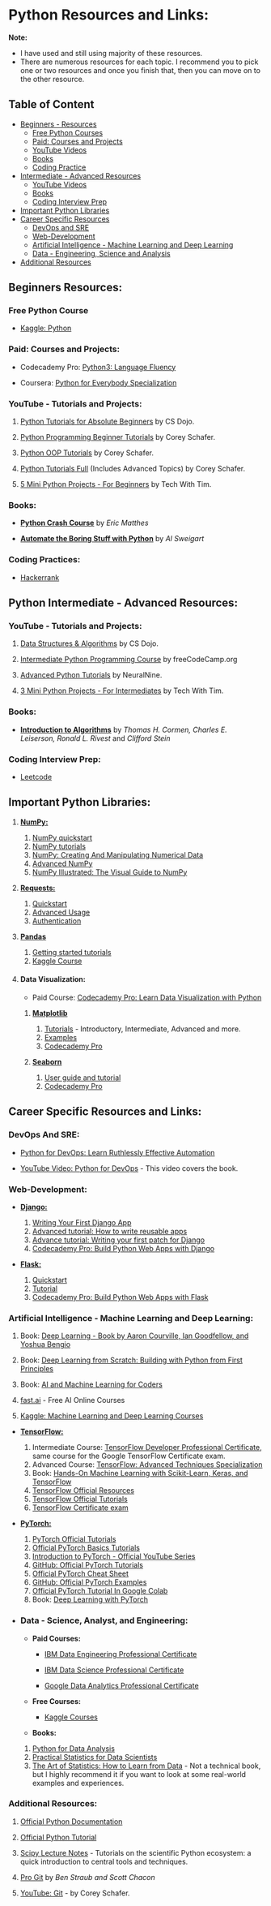 # Python Resources and Links:

**Note:** 
- I have used and still using majority of these resources. 
- There are numerous resources for each topic. I recommend you to pick one or two resources and once you finish that, then you can move on to the other resource.

## Table of Content

- [Beginners - Resources](#python-beginners-resources)
   * [Free Python Courses](#free-python-course)
   * [Paid: Courses and Projects](#paid-courses-and-projects)
   * [YouTube Videos](#youtube---tutorials-and-projects)
   * [Books](#books)
   * [Coding Practice](#coding-practices)
- [Intermediate - Advanced Resources](#python-intermediate---advanced-resources)
   * [YouTube Videos](#youtube---tutorials-and-projects-1)
   * [Books](#books-1)
   * [Coding Interview Prep](#coding-interview-prep)
- [Important Python Libraries](#important-python-libraries)
- [Career Specific Resources](#career-specific-resources-and-links)
   * [DevOps and SRE](#devops-and-sre)
   * [Web-Development](#web-development)
   * [Artificial Intelligence - Machine Learning and Deep Learning](#artificial-intelligence---machine-learning-and-deep-learning)
   * [Data - Engineering, Science and Analysis](#data---science-analyst-and-engineering)
- [Additional Resources](#additional-resources)

## Beginners Resources:

### **Free Python Course**

- [Kaggle: Python](https://www.kaggle.com/learn/python)


### **Paid: Courses and Projects:**

- Codecademy Pro: [Python3: Language Fluency](https://bit.ly/3GkSYjn)

- Coursera: [Python for Everybody Specialization](https://imp.i384100.net/LPdNA3)

### **YouTube - Tutorials and Projects:**

1. [Python Tutorials for Absolute Beginners](https://bit.ly/3G8tAwN) by CS Dojo.

2. [Python Programming Beginner Tutorials](https://youtube.com/playlist?list=PL-osiE80TeTsqhIuOqKhwlXsIBIdSeYtc) by Corey Schafer.

3. [Python OOP Tutorials](https://youtube.com/playlist?list=PL-osiE80TeTsqhIuOqKhwlXsIBIdSeYtc) by Corey Schafer.

4. [Python Tutorials Full](https://youtube.com/playlist?list=PL-osiE80TeTt2d9bfVyTiXJA-UTHn6WwU) (Includes Advanced Topics) by Corey Schafer.

3. [5 Mini Python Projects - For Beginners](https://bit.ly/38AA7o1) by Tech With Tim.

### **Books:**

- **[Python Crash Course](https://amzn.to/3LvdtKY)** by _Eric Matthes_

- **[Automate the Boring Stuff with Python](https://amzn.to/3lyEKBO)** by _Al Sweigart_

### **Coding Practices:**

- [Hackerrank](https://www.hackerrank.com/domains/python)


## Python Intermediate - Advanced Resources:

### **YouTube - Tutorials and Projects:**

1. [Data Structures & Algorithms](https://youtube.com/playlist?list=PLBZBJbE_rGRV8D7XZ08LK6z-4zPoWzu5H) by CS Dojo.

2. [Intermediate Python Programming Course](https://youtu.be/HGOBQPFzWKo) by freeCodeCamp.org

3. [Advanced Python Tutorials](https://youtube.com/playlist?list=PL7yh-TELLS1FuqLSjl5bgiQIEH25VEmIc) by NeuralNine.

4. [3 Mini Python Projects - For Intermediates](https://youtu.be/txKBWtvV99Y) by Tech With Tim.

### **Books:**

- **[Introduction to Algorithms](https://amzn.to/3wJHfpQ)** by _Thomas H. Cormen, Charles E. Leiserson, Ronald L. Rivest_ and _Clifford Stein_

### **Coding Interview Prep:**

- [Leetcode](https://leetcode.com)

## **Important Python Libraries:**

1. **[NumPy:](https://numpy.org)**
   1. [NumPy quickstart](https://numpy.org/devdocs/user/quickstart.html)
   2. [NumPy tutorials](https://numpy.org/numpy-tutorials)
   3. [NumPy: Creating And Manipulating Numerical Data](https://scipy-lectures.org/intro/numpy/index.html)
   4. [Advanced NumPy](https://scipy-lectures.org/advanced/advanced_numpy/index.html)
   5. [NumPy Illustrated: The Visual Guide to NumPy](https://betterprogramming.pub/numpy-illustrated-the-visual-guide-to-numpy-3b1d4976de1d)

2. **[Requests:](https://docs.python-requests.org/en/latest/)**
   1. [Quickstart](https://docs.python-requests.org/en/master/user/quickstart/)
   2. [Advanced Usage](https://docs.python-requests.org/en/master/user/advanced/)
   3. [Authentication](https://docs.python-requests.org/en/master/user/authentication/)

3. **[Pandas](https://pandas.pydata.org)**
   1. [Getting started tutorials](https://pandas.pydata.org/docs/getting_started/intro_tutorials/)
   2. [Kaggle Course](https://www.kaggle.com/learn/pandas)

4. #### **Data Visualization:**
   * Paid Course: [Codecademy Pro: Learn Data Visualization with Python](https://www.codecademy.com/learn/data-visualization-python)

   1. **[Matplotlib](https://matplotlib.org)**
      1. [Tutorials](https://matplotlib.org/stable/tutorials/index#introductory) - Introductory, Intermediate, Advanced and more.
      2. [Examples](https://matplotlib.org/stable/gallery/index.html)
      3. [Codecademy Pro](https://www.codecademy.com/learn/data-visualization-python/modules/dspath-matplotlib)

   2. **[Seaborn](https://seaborn.pydata.org)**
      1. [User guide and tutorial](https://seaborn.pydata.org/tutorial.html)
      2. [Codecademy Pro](https://www.codecademy.com/learn/data-visualization-python/modules/dspath-seaborn)

## Career Specific Resources and Links:

### **DevOps And SRE:**

- [Python for DevOps: Learn Ruthlessly Effective Automation](https://amzn.to/3LvJrqs)

- [YouTube Video: Python for DevOps](https://youtu.be/dbCBe7hlLbk) - This video covers the book.

### **Web-Development:**

- **[Django:](https://docs.djangoproject.com/en/4.0/)**
   1. [Writing Your First Django App](https://docs.djangoproject.com/en/4.0/intro/tutorial01/)
   2. [Advanced tutorial: How to write reusable apps](https://docs.djangoproject.com/en/4.0/intro/reusable-apps/)
   3. [Advance tutorial: Writing your first patch for Django](https://docs.djangoproject.com/en/4.0/intro/contributing/)
   4. [Codecademy Pro: Build Python Web Apps with Django](https://www.codecademy.com/learn/paths/build-python-web-apps-with-django)

- **[Flask:](https://flask.palletsprojects.com/en/2.1.x/)**
   1. [Quickstart](https://flask.palletsprojects.com/en/2.1.x/quickstart/)
   2. [Tutorial](https://flask.palletsprojects.com/en/2.1.x/tutorial/)
   3. [Codecademy Pro: Build Python Web Apps with Flask](https://www.codecademy.com/learn/paths/build-python-web-apps-flask)

### **Artificial Intelligence - Machine Learning and Deep Learning:**

1. Book: [Deep Learning - Book by Aaron Courville, Ian Goodfellow, and Yoshua Bengio](https://www.deeplearningbook.org)
2. Book: [Deep Learning from Scratch: Building with Python from First Principles](https://amzn.to/38DTf4u)

3. Book: [AI and Machine Learning for Coders](https://amzn.to/3wHTrYb)

4. [fast.ai](https://www.fast.ai) - Free AI Online Courses

5. [Kaggle: Machine Learning and Deep Learning Courses](https://www.kaggle.com/learn)


- **[TensorFlow:](https://www.tensorflow.org)**

   1. Intermediate Course: [TensorFlow Developer Professional Certificate](https://imp.i384100.net/qn6j5O), same course for the Google TensorFlow Certificate exam.
   2. Advanced Course: [TensorFlow: Advanced Techniques Specialization](https://imp.i384100.net/DVdN9q)
   3. Book: [Hands-On Machine Learning with Scikit-Learn, Keras, and TensorFlow](https://amzn.to/3MDTFqj)
   4. [TensorFlow Official Resources](https://www.tensorflow.org/resources/learn-ml)
   5. [TensorFlow Official Tutorials](https://www.tensorflow.org/tutorials)
   6. [TensorFlow Certificate exam](https://www.tensorflow.org/certificate)

- **[PyTorch:](https://pytorch.org)**
   1. [PyTorch Official Tutorials](https://pytorch.org/tutorials/)
   2. [Official PyTorch Basics Tutorials](https://pytorch.org/tutorials/beginner/basics/intro.html)
   3. [Introduction to PyTorch - Official YouTube Series](https://pytorch.org/tutorials/beginner/basics/intro.html)
   4. [GitHub: Official PyTorch Tutorials](https://github.com/pytorch/tutorials)
   5. [Official PyTorch Cheat Sheet](https://pytorch.org/tutorials/beginner/ptcheat.html)
   6. [GitHub: Official PyTorch Examples](https://github.com/pytorch/examples)
   7. [Official PyTorch Tutorial In Google Colab](https://pytorch.org/tutorials/beginner/colab.html)
   8. Book: [Deep Learning with PyTorch](https://amzn.to/38d1JPM)

- ### **Data - Science, Analyst, and Engineering:**

   - **Paid Courses:** 
   
      * [IBM Data Engineering Professional Certificate](https://imp.i384100.net/NKyq1N)

      * [IBM Data Science Professional Certificate](https://imp.i384100.net/yR61Jy)

      * [Google Data Analytics Professional Certificate](https://imp.i384100.net/YgmaEq)

   - **Free Courses:**
      * [Kaggle Courses](https://www.kaggle.com/learn)

   - **Books:** 
   
   1. [Python for Data Analysis](https://amzn.to/3wLD2Sy)
   2. [Practical Statistics for Data Scientists](https://amzn.to/3wFFyex)
   3. [The Art of Statistics: How to Learn from Data](https://amzn.to/3PCPqwN) - Not a technical book, but I highly recommend it if you want to look at some real-world examples and experiences.

### **Additional Resources:**

1. [Official Python Documentation](https://docs.python.org/3/)

2. [Official Python Tutorial](https://docs.python.org/3/tutorial/)

3. [Scipy Lecture Notes](https://scipy-lectures.org) - Tutorials on the scientific Python ecosystem: a quick introduction to central tools and techniques.

4. [Pro Git](https://git-scm.com/book/en/v2) by _Ben Straub and Scott Chacon_

5. [YouTube: Git](https://youtube.com/playlist?list=PL-osiE80TeTuRUfjRe54Eea17-YfnOOAx) - by Corey Schafer.